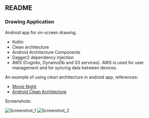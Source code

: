 ## README ##

### Drawing Application  ###

Android app for on-screen drawing.

* Kotlin
* Clean architecture
* Android Architecture Components
* Dagger2 dependency injection
* AWS (Cognito, DynamoDb and S3 services). AWS is used for user management and for syncing data between devices.


An example of using clean architecture in android app, references:
* [Movie Night](https://github.com/mrsegev/MovieNight)
* [Android Clean Architecture](https://github.com/android10/Android-CleanArchitecture)

Screenshots:

![Screenshot_1](https://i.imgur.com/YSii38qm.png)
![Screenshot_2](https://i.imgur.com/uSe0C6Bm.png)